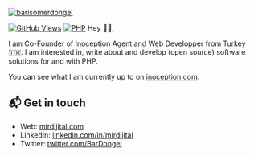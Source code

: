 [![barisomerdongel](https://avatars.githubusercontent.com/u/29428301?v=4)][1]

[![GitHub Views](https://komarev.com/ghpvc/?username=barisdongel&color=FAC151)][1]
[![PHP](https://img.shields.io/badge/php-Fan-FAC151.svg?logo=php&logoWidth=20)](https://github.com/barisdongel)
Hey 👋🏻,

I am Co-Founder of Inoception Agent and Web Developper from Turkey
🇹🇷. I am interested in, write about and develop (open source) software solutions
for and with PHP.

You can see what I am currently up to on [inoception.com][1].

## 📬 Get in touch

- Web: [mirdijital.com][1]
- LinkedIn: [linkedin.com/in/mirdijital][2]
- Twitter: [twitter.com/BarDongel][3]


[1]:
  https://mirdijital.com
[2]: https://www.linkedin.com/in/mirdijital/
[3]: https://twitter.com/BarDongel

